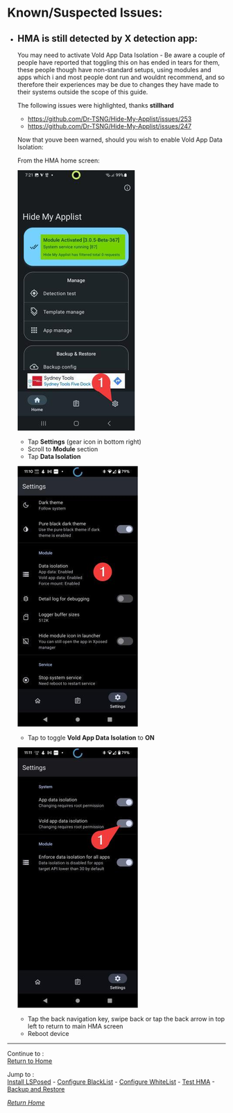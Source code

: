 # Known/Suspected Issues:

- ## **HMA is still detected by X detection app:**
   You may need to activate Vold App Data Isolation - Be aware a couple of people have reported that toggling this on has ended in tears for them, these people though have non-standard setups, using modules and apps which i and most people dont run and wouldnt recommend, and so therefore their experiences may be due to changes they have made to their systems outside the scope of this guide. 
 
   The following issues were highlighted, thanks **stillhard**

   - https://github.com/Dr-TSNG/Hide-My-Applist/issues/253
   - https://github.com/Dr-TSNG/Hide-My-Applist/issues/247

   Now that youve been warned, should you wish to enable Vold App Data Isolation:

   From the HMA home screen: 

   ![](image/HMA14.jpg?raw=true)

   - Tap **Settings** (gear icon in bottom right) 
   - Scroll to **Module** section 
   - Tap **Data Isolation**

   ![](image/VOLD1.jpg?raw=true)

   - Tap to toggle **Vold App Data Isolation** to **ON**

   ![](image/VOLD2.jpg?raw=true)

   - Tap the back navigation key, swipe back or tap the back arrow in top left to return to main HMA screen
   - Reboot device 
---

Continue to :<br>
[Return to Home](README.md)

Jump to :<br>
[Install LSPosed] - [Configure BlackList] - [Configure WhiteList] - [Test HMA] - [Backup and Restore]<br>

[<i>Return Home</i>](README.md)

<!--List of page links-->
[HMA Home]: (README.md)
[Install LSPosed]: Install-LSPosed.md
[Install HMA]: Install.md
[Compare HMA Blacklist vs Whitelist Methods]: BlacklistvsWhitelist.md
[Configure BlackList]: BlackList.md
[Configure WhiteList]: WhiteList.md
[Test HMA]: TestHMA.md
[Backup and Restore]: BackupAndRestore.md
[KnownIssues]: https://github.com/mModule/guide_hma/blob/master/KnownIssues.md

[Magisk Pages]: MagiskTOC.md
[Magisk USNF]: https://github.com/mModule/guide_hma/blob/master/Magisk-SafetyNet-Fix.md
[PlayIntegrity]: https://github.com/mModule/guide_hma/blob/master/Integrity-Check.md
[MagiskHide]: https://github.com/mModule/guide_hma/blob/master/Magisk-Hide.md
